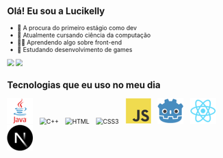 ## Olá! Eu sou a Lucikelly 

- 🔭 A procura do primeiro estágio como dev
- 🌱 Atualmente cursando ciência da computação
- 👩‍💻 Aprendendo algo sobre front-end
- 💙 Estudando desenvolvimento de games

  
<div align = "left">
<img height = "200em"  src="https://github-readme-stats.vercel.app/api?username=lucikelly&show_icons=true&show_icons=true&theme=bear&count_private=true" />
<img height = "200em"  src="https://github-readme-stats.vercel.app/api/top-langs/?username=lucikelly&show_icons=true&theme=bear&count_private=true"/>
</div>


## Tecnologias que eu uso no meu dia

<div style="display: inline_block">
  <img src="https://github.com/devicons/devicon/blob/master/icons/java/java-original-wordmark.svg" title="Java" alt="Java" width="60" height="60"/>&nbsp&nbsp&nbsp;
  <img src="https://cdn.jsdelivr.net/gh/devicons/devicon/icons/cplusplus/cplusplus-plain.svg" title="C++" alt="C++" width="60" height="60"/>&nbsp&nbsp&nbsp;
  <img src="https://cdn.jsdelivr.net/gh/devicons/devicon/icons/html5/html5-plain-wordmark.svg" title="HTML5" alt="HTML" width="60" height="60"/>&nbsp&nbsp&nbsp;
  <img src="https://cdn.jsdelivr.net/gh/devicons/devicon/icons/css3/css3-plain-wordmark.svg" title="CSS3" alt="CSS3" width="60" height="60"/>&nbsp&nbsp&nbsp;     
  <img src="https://github.com/devicons/devicon/blob/master/icons/javascript/javascript-original.svg" title="JavaScript" alt="JavaScript" width="60" height="60"/>&nbsp&nbsp&nbsp;
  <img src="https://github.com/devicons/devicon/blob/master/icons/godot/godot-original.svg" title="Godot" alt="Godot" width="60" height="60"/>&nbsp&nbsp&nbsp;
  <img src="https://github.com/devicons/devicon/blob/master/icons/react/react-original.svg" title="React" alt="React" width="60" height="60"/>&nbsp&nbsp&nbsp;
  <img src="https://github.com/devicons/devicon/blob/master/icons/nextjs/nextjs-original.svg" title="Next" alt="Next" width="60" height="60"/>&nbsp&nbsp&nbsp;
</div><br/>

          

